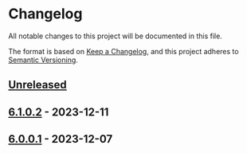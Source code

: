 # Changelog

All notable changes to this project will be documented in this file.

The format is based on [Keep a Changelog](https://keepachangelog.com/en/1.0.0/),
and this project adheres to [Semantic Versioning](https://semver.org/spec/v2.0.0.html).

## [Unreleased]

## [6.1.0.2] - 2023-12-11

## [6.0.0.1] - 2023-12-07

[Unreleased]: https://github.com/baynezy/Html2Markdown/compare/6.1.0.2...HEAD

[6.1.0.2]: https://github.com/baynezy/Html2Markdown/compare/6.0.0.1...6.1.0.2

[6.0.0.1]: https://github.com/baynezy/Html2Markdown/compare/6dab0aa86b4b6e4f30b64de9990165672639bc61...6.0.0.1
